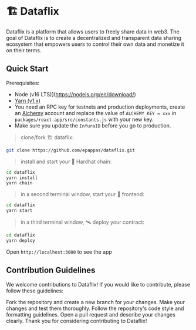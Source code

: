 # 🏗 Dataflix

Dataflix is a platform that allows users to freely share data in web3. The goal of Dataflix is to create a decentralized
and transparent data sharing ecosystem that empowers users to control their own data and monetize it on their terms.

## Quick Start

Prerequisites:

- Node (v16 LTS)](https://nodejs.org/en/download/)
- [Yarn (v1.x)](https://classic.yarnpkg.com/en/docs/install/)
- You need an RPC key for testnets and production deployments, create an [Alchemy](https://www.alchemy.com/) account and
  replace the value of `ALCHEMY_KEY = xxx` in `packages/react-app/src/constants.js` with your new key.
- Make sure you update the `InfuraID` before you go to production.

> clone/fork 🏗 dataflix:

```bash
git clone https://github.com/epappas/dataflix.git
```

> install and start your 👷‍ Hardhat chain:

```bash
cd dataflix
yarn install
yarn chain
```

> in a second terminal window, start your 📱 frontend:

```bash
cd dataflix
yarn start
```

> in a third terminal window, 🛰 deploy your contract:

```bash
cd dataflix
yarn deploy
```

Open `http://localhost:3000` to see the app

## Contribution Guidelines

We welcome contributions to Dataflix! If you would like to contribute, please follow these guidelines:

Fork the repository and create a new branch for your changes. Make your changes and test them thoroughly. Follow the
repository's code style and formatting guidelines. Open a pull request and describe your changes clearly. Thank you for
considering contributing to Dataflix!

